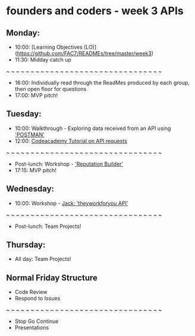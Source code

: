 # **founders and coders - week 3 APIs**

## Monday:
* 10:00: [Learning Objectives (LO)] (https://github.com/FAC7/READMEs/tree/master/week3)
* 11:30: Midday catch up
 
~ ~ ~ ~ ~ ~ ~ ~ ~ ~ ~ ~ ~ ~ ~ ~ ~ ~ ~ ~ ~ ~ ~ ~ ~ ~ ~ ~ ~ ~ ~ ~ 

* 16:00: Individually read through the ReadMes produced by each group, then open floor for questions
* 17:00: MVP pitch!

## Tuesday:
* 10:00: Walkthrough - Exploring data received from an API using ['POSTMAN'](https://www.getpostman.com/)
* 12:00: [Codeacademy Tutorial on API requests](https://www.codecademy.com/courses/javascript-beginner-en-EID4t/0/1?curriculum_id=50ecb8d45f787a6332000042)

 ~ ~ ~ ~ ~ ~ ~ ~ ~ ~ ~ ~ ~ ~ ~ ~ ~ ~ ~ ~ ~ ~ ~ ~ ~ ~ ~ ~ ~ ~ ~ ~ 

* Post-lunch: Workshop - ['Reputation Builder'](https://github.com/foundersandcoders/book/blob/master/workshops/week3-FAC7.md)
* 17:15: MVP pitch!

## Wednesday:
* 10:00: Workshop - [Jack: 'theyworkforyou API'](http://www.theyworkforyou.com/api/)

~ ~ ~ ~ ~ ~ ~ ~ ~ ~ ~ ~ ~ ~ ~ ~ ~ ~ ~ ~ ~ ~ ~ ~ ~ ~ ~ ~ ~ ~ ~ ~ 

* Post-lunch: Team Projects!

## Thursday:
* All day: Team Projects!

## Normal Friday Structure
* Code Review
* Respond to Issues

 ~ ~ ~ ~ ~ ~ ~ ~ ~ ~ ~ ~ ~ ~ ~ ~ ~ ~ ~ ~ ~ ~ ~ ~ ~ ~ ~ ~ ~ ~ ~ ~ 

* Stop Go Continue
* Presentations
